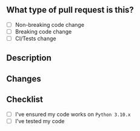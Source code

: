 ## What type of pull request is this?

<!-- Check whichever applies to your PR -->
- [ ] Non-breaking code change
- [ ] Breaking code change
- [ ] CI/Tests change

## Description
<!-- Clearly and concisely describe what this PR is for, and why you feel it should be merged. -->


## Changes
<!-- - A bullet pointed list outlining the changes you have made -->


## Checklist

<!-- These are actions you **must** have taken, if you haven't, your PR will be rejected -->
- [ ] I've ensured my code works on `Python 3.10.x`
- [ ] I've tested my code
